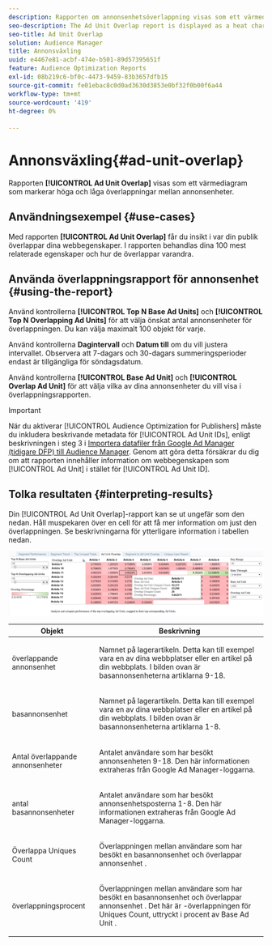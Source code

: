 ```yaml
---
description: Rapporten om annonsenhetsöverlappning visas som ett värmediagram som markerar höga och låga överlappningar mellan annonsenheter.
seo-description: The Ad Unit Overlap report is displayed as a heat chart that highlights high and low overlaps between your Ad Units.
seo-title: Ad Unit Overlap
solution: Audience Manager
title: Annonsväxling
uuid: e4467e81-acbf-474e-b501-89d57395651f
feature: Audience Optimization Reports
exl-id: 08b219c6-bf0c-4473-9459-83b3657dfb15
source-git-commit: fe01ebac8c0d0ad3630d3853e0bf32f0b00f6a44
workflow-type: tm+mt
source-wordcount: '419'
ht-degree: 0%

---
```


# Annonsväxling{#ad-unit-overlap}

Rapporten **[!UICONTROL Ad Unit Overlap]** visas som ett värmediagram som markerar höga och låga överlappningar mellan annonsenheter.

## Användningsexempel {#use-cases}

Med rapporten **[!UICONTROL Ad Unit Overlap]** får du insikt i var din publik överlappar dina webbegenskaper. I rapporten behandlas dina 100 mest relaterade egenskaper och hur de överlappar varandra.

## Använda överlappningsrapport för annonsenhet {#using-the-report}

Använd kontrollerna **[!UICONTROL Top N Base Ad Units]** och **[!UICONTROL Top N Overlapping Ad Units]** för att välja önskat antal annonsenheter för överlappningen. Du kan välja maximalt 100 objekt för varje.

Använd kontrollerna **Dagintervall** och **Datum till** om du vill justera intervallet. Observera att 7-dagars och 30-dagars summeringsperioder endast är tillgängliga för söndagsdatum.

Använd kontrollerna **[!UICONTROL Base Ad Unit]** och **[!UICONTROL Overlap Ad Unit]** för att välja vilka av dina annonsenheter du vill visa i överlappningsrapporten.

>[!IMPORTANT]
>
>När du aktiverar [!UICONTROL Audience Optimization for Publishers] måste du inkludera beskrivande metadata för [!UICONTROL Ad Unit IDs], enligt beskrivningen i steg 3 i [Importera datafiler från Google Ad Manager (tidigare DFP) till Audience Manager](../../../reporting/audience-optimization-reports/aor-publishers/import-dfp.md). Genom att göra detta försäkrar du dig om att rapporten innehåller information om webbegenskapen som [!UICONTROL Ad Unit] i stället för [!UICONTROL Ad Unit ID].

## Tolka resultaten {#interpreting-results}

Din [!UICONTROL Ad Unit Overlap]-rapport kan se ut ungefär som den nedan. Håll muspekaren över en cell för att få mer information om just den överlappningen. Se beskrivningarna för ytterligare information i tabellen nedan.

![](assets/publisher_ad_unit_overlap.png)

<table id="table_22340F45B1B94D3796174CB30A60E212"> 
 <thead> 
  <tr> 
   <th colname="col1" class="entry"> Objekt </th> 
   <th colname="col2" class="entry"> Beskrivning </th> 
  </tr>
 </thead>
 <tbody> 
  <tr> 
   <td colname="col1"> <p><span class="wintitle"> överlappande annonsenhet</span> </p> </td> 
   <td colname="col2"> <p>Namnet på lagerartikeln. Detta kan till exempel vara en av dina webbplatser eller en artikel på din webbplats. I bilden ovan är basannonsenheterna artiklarna 9-18. </p> </td> 
  </tr> 
  <tr> 
   <td colname="col1"> <p><span class="wintitle"> basannonsenhet</span> </p> </td> 
   <td colname="col2"> <p>Namnet på lagerartikeln. Detta kan till exempel vara en av dina webbplatser eller en artikel på din webbplats. I bilden ovan är basannonsenheterna artiklarna 1-8. </p> </td> 
  </tr> 
  <tr> 
   <td colname="col1"> <p><span class="wintitle"> Antal överlappande annonsenheter </span> </p> </td> 
   <td colname="col2"> <p>Antalet användare som har besökt annonsenheten 9-18. Den här informationen extraheras från Google Ad Manager-loggarna. </p> </td> 
  </tr> 
  <tr> 
   <td colname="col1"> <p><span class="wintitle"> antal basannonsenheter </span> </p> </td> 
   <td colname="col2"> <p>Antalet användare som har besökt annonsenhetsposterna 1-8. Den här informationen extraheras från Google Ad Manager-loggarna. </p> </td> 
  </tr> 
  <tr> 
   <td colname="col1"> <p><span class="wintitle"> Överlappa Uniques Count</span> </p> </td> 
   <td colname="col2"> <p>Överlappningen mellan användare som har besökt en <span class="wintitle"> basannonsenhet </span> och <span class="wintitle"> överlappar annonsenhet </span>. </p> </td> 
  </tr> 
  <tr> 
   <td colname="col1"> <p><span class="wintitle"> överlappningsprocent</span> </p> </td> 
   <td colname="col2"> <p>Överlappningen mellan användare som har besökt en <span class="wintitle"> basannonsenhet </span> och <span class="wintitle"> överlappar annonsenhet </span>. Det här är <span class="wintitle">-överlappningen för Uniques Count</span>, uttryckt i procent av <span class="wintitle"> Base Ad Unit </span>. </p> </td> 
  </tr> 
 </tbody> 
</table>
